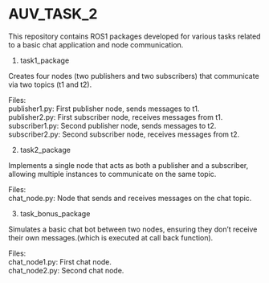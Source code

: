 # AUV_TASK_2
This repository contains ROS1 packages developed for various tasks related to a basic chat application and node communication.

1. task1_package
   
  Creates four nodes (two publishers and two subscribers) that communicate via two topics (t1 and t2).

  Files:    
      publisher1.py: First publisher node, sends messages to t1.       
      publisher2.py: First subscriber node, receives messages from t1.      
      subscriber1.py: Second publisher node, sends messages to t2.      
      subscriber2.py: Second subscriber node, receives messages from t2.
      
2. task2_package
 
  Implements a single node that acts as both a publisher and a subscriber, allowing multiple instances to communicate on the same topic.
  
  Files:      
      chat_node.py: Node that sends and receives messages on the chat topic.

3. task_bonus_package

  Simulates a basic chat bot between two nodes, ensuring they don’t receive their own messages.(which is executed at call back function).
  
  Files:    
    chat_node1.py: First chat node.   
    chat_node2.py: Second chat node.

